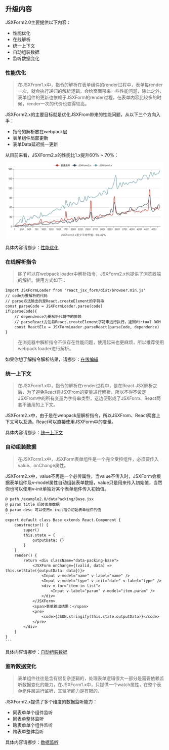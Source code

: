 
## 升级内容

JSXForm2.0主要提供以下内容：

+ 性能优化
+ 在线解析
+ 统一上下文
+ 自动组装数据
+ 监听数据变化

### 性能优化

> 在JSXFrom1.x中，指令的解析在表单组件的render过程中，表单每render一次，就会执行递归的解析逻辑，会给页面带来一些性能问题，除此之外，表单组件的更新也依赖于JSXForm的render过程，在表单内容比较多的时候，render一次的代价也变得较高。

JSXForm2.x的主要目标就是优化JSXFrom带来的性能问题，从以下三个方向入手：

+ 指令的解析放在webpack层
+ 表单组件局部更新
+ 表单Data延迟统一更新

从目前来看，JSXForm2.x的性能比1.x提升60% ~ 70%：

![性能优化](/static/images/permance.png)

具体内容请挪步：[性能优化](/?page=performance)

### 在线解析指令

> 除了可以在webpack loader中解析指令，JSXForm2.x也提供了浏览器端的解析。使用方式如下：

```
import JSXFormLoader from 'react_jsx_form/dist/browser.min.js'
// code为要解析的代码
// parse方法输出的是React.createElement的字符串
const parseCode = JSXFormLoader.parse(code)
if(parseCode){
    // dependence为要解析代码中的依赖
    // parseReact方法将React.createElement字符串进行执行，返回Virtual DOM
    const ReactEle = JSXFormLoader.parseReact(parseCode, dependence)
}
```
> 在浏览器中解析指令不仅存在性能问题，使用起来也更麻烦，所以推荐使用webpack loader进行解析。

如果你想了解指令解析结果，请挪步：[在线编辑](/?page=editing)

### 统一上下文

> 在JSXForm1.x中，指令的解析在render过程中，是在React JSX解析之后，为了避免React将JSXFrom的变量进行解析，所以不得不设定JSXFrom中的所有变量为字符串类型，这边便形成了JSXForm、React两套不通用的上下文。

JSXForm2.x中，由于是在webpack层解析指令，所以JSXFrom、React两套上下文可以互通。React可以直接使用JSXForm中的变量。

具体内容请挪步：[统一上下文](/?page=context)

### 自动组装数据

> 在JSXForm1.x中，JSXForm表单组件是一个完全受控组件，必须要传入value、onChange属性。

JSXForm2.x中，value不再是一个必传属性，当value不传入时，JSXForm会根据表单组件及v-model属性自动组装表单数据，value只是用来传入初始值，当然你也可以使用v-init单独对某个表单组件传入初始值。

~~~
@ path /example2.0/dataPacking/Base.jsx
@ param title 组装表单数据
@ param desc 可以使用v-init指令初始表单组件的值
```
export default class Base extends React.Component {
    constructor() {
        super()
        this.state = {
            outputData: {}
        }
    }
    render() {
        return <div className="data-packing-base">
            <JSXForm onChange={(valid, data) => this.setState({outputData: data})}>
                <Input v-model="name" v-label="name" />
                <Input v-model="type" v-init="date" v-label="type" />
                <div v-for="item in list">
                    <Input v-label="param" v-model="item.param" />
                </div>
            </JSXForm>
            <span>表单输出结果：</span>
            <pre>
                <code>{JSON.stringify(this.state.outputData)}</code>
            </pre>
        </div>
    }
}
```
~~~

具体内容请挪步：[自动组装数据](/?page=context)

### 监听数据变化

> 表单组件往往是含有很复杂逻辑的，处理表单逻辑很大一部分是需要依赖监听数据变化的能力，在JSXForm1.x中，只提供一个watch属性，在整个表单组件层进行监听，其监听能力是有限的。

JSXForm2.x提供了多个维度的数据监听能力：

+ 同表单单个组件监听
+ 同表单整体监听
+ 跨表单单个组件监听
+ 跨表单整体监听

具体内容请挪步：[数据监听](/?page=context)